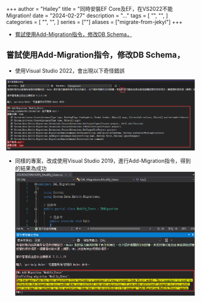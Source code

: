 +++
author = "Hailey"
title = "同時安裝EF Core及EF，在VS2022不能Migration!
date = "2024-02-27"
description = "…"
tags = [
    "",
    "",
]
categories = [
    "",
    "",
]
series = [""]
aliases = ["migrate-from-jekyl"]
+++




- [嘗試使用Add-Migration指令，修改DB Schema，](#嘗試使用add-migration指令修改db-schema)


## 嘗試使用Add-Migration指令，修改DB Schema，
* 使用Visual Studio 2022，會出現以下奇怪錯誤

![](imgs/VS2022Error.png)


* 同樣的專案，改成使用Visual Studio 2019，進行Add-Migration指令，得到的結果為成功
![](imgs/VS2019Success.png)


